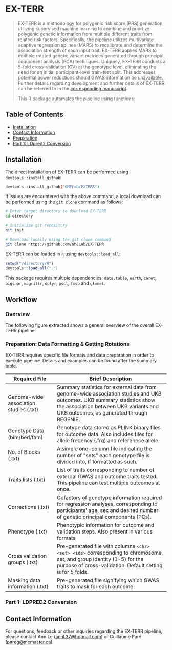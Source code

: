 # EX-TERR

> EX-TERR is a methodology for polygenic risk score (PRS) generation, utilizing supervised machine learning to 
combine and priortize polygenic genetic information from multiple different traits from related risk factors.
> Specifically, the pipeline utilizes multivariate adaptive regression splines (MARS) to recalibrate
> and determine the association strength of each input trait. EX-TERR applies MARS to multiple rotated
> genetic variant matrices generated through principal component analysis (PCA) techniques. Uniquely,
> EX-TERR conducts a 5-fold cross-validation (CV) at the genotype level, eliminating the need
> for an initial participant-level train-test split. This addresses potential power reductions
> should GWAS information be unavailable. Further details regarding development and further details
> of EX-TERR can be referred to in the [corresponding manuscript](https://example.com).
>
> This R package automates the pipeline using functions: 

## Table of Contents
- [Installation](#installation)
- [Contact Information](#contact-information)
- [Preparation](#preparation-data-formatting--getting-rotations)
- [Part 1: LDpred2 Conversion](#part-1-ldpred2-conversion)

## Installation
The direct installation of EX-TERR can be performed using `devtools::install_github`:

```sh
devtools::install_github("GMELab/EXTERR")
```

If issues are encountered with the above command, a local download can be performed
using the `git clone` command as follows:

```sh
# Enter target directory to download EX-TERR
cd directory

# Initialize git repository
git init

# Download locally using the git clone command
git clone https://github.com/GMELab/EX-TERR

```

EX-TERR can be loaded in `R` using `devtools::load_all`:

```R
setwd("/directory/R")
devtools::load_all(".")
```
This package requires multiple dependencies: `data.table`, `earth`, `caret`, `bigsnpr`, `magrittr`, `dplyr`, `pscl`, `fmsb`
and `glmnet`.

## Workflow

### Overview

The following figure extracted shows a general overview of the overall EX-TERR pipeline:

### Preparation: Data Formatting & Getting Rotations

EX-TERR requires specific file formats and data preparation in order to execute pipeline.
Details and examples can be found after the summary table. 

| Required File | Brief Description |
|-----------------|-----------------|
| Genome-wide association studies (.txt)   | Summary statistics for external data from genome-wide association studies and UKB outcomes. UKB summary statistics show the association between UKB variants and UKB outcomes, as generated through REGENIE.   |
| Genotype Data <br> (bim/bed/fam)  | Genotype data stored as PLINK binary files for outcome data.  Also includes files for allele freqency (.frq) and referenece allele. |
| No. of Blocks (.txt)   | A simple one-column file indicating the number of "sets" each genotype file is divided into, if formatted as such. |
| Traits lists (.txt) | List of traits corresponding to number of external GWAS and outcome traits tested. This pipeline can test multiple outcomes at once. |
| Corrections (.txt) | Cofactors of genotype information required for regression analyses, corresponding to participants' age, sex and desired number of genetic principal components (PCs). | 
| Phenotype (.txt) | Phenotypic information for outcome and validation steps. Also present in various formats | 
| Cross validation groups (.txt) | Pre-generated file with columns `<chr> <set> <ids>` corresponding to chromosome, set, and group identity (1-5) for the purpose of cross-validation. Default setting is for 5 folds. |
| Masking data information (.txt) | Pre-generated file signifying which GWAS traits to mask for each outcome. |



### Part 1: LDPRED2 Conversion

## Contact Information
For questions, feedback or other inquiries regarding the EX-TERR pipeline, please contact 
Ann Le (annl.37@hotmail.com) or Guillaume Paré (pareg@mcmaster.ca). 
